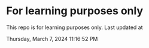# For learning purposes only
This repo is for learning purposes only.
Last updated at

Thursday, March 7, 2024 11:16:52 PM

